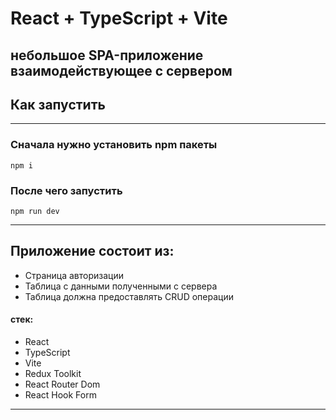 # React + TypeScript + Vite

## небольшое SPA-приложение взаимодействующее с сервером

## Как запустить

---

### Сначала нужно установить npm пакеты

```
npm i
```

### После чего запустить

```
npm run dev
```

---

## Приложение состоит из:

- Страница авторизации
- Таблица с данными полученными с сервера
- Таблица должна предоставлять CRUD операции

#### стек:

- React
- TypeScript
- Vite
- Redux Toolkit
- React Router Dom
- React Hook Form

---
